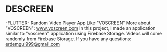 # DESCREEN
 -FLUTTER- Random Video Player App Like "VOSCREEN"
More about "VOSCREEN": www.voscreen.com 
In this project, I made an application similar to "voscreen" application using Firebase Storage.
Videos will come randomly from Firebase Storage.
If you have any questions: erdemgul999@gmail.com
